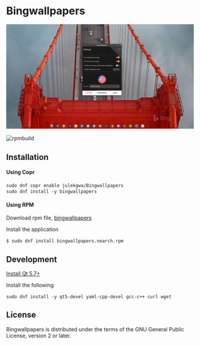 # Bingwallpapers
![screenshot](https://raw.githubusercontent.com/julekgwa/bingwallpapers/script-only/bing.png)


![rpmbuild](https://copr.fedorainfracloud.org/coprs/julekgwa/Bingwallpapers/package/bingwallpapers/status_image/last_build.png)

## Installation 

#### Using Copr

```
sudo dnf copr enable julekgwa/Bingwallpapers 
sudo dnf install -y bingwallpapers
```

#### Using RPM

Download rpm file, [bingwallpapers](http://bingwallpapers.lekgoara.com/sources/bingwallpapers.noarch.rpm")

Install the application

```
$ sudo dnf install bingwallpapers.noarch.rpm
```

## Development

[Install Qt 5.7+](https://www.qt.io/download)

Install the following

```
sudo dnf install -y qt5-devel yaml-cpp-devel gcc-c++ curl wget
```


## License

Bingwallpapers is distributed under the terms of the GNU General Public License, version 2 or later.
